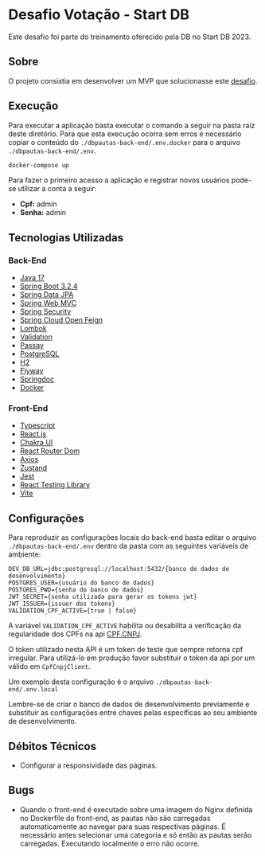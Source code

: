 # Desafio Votação - Start DB

Este desafio foi parte do treinamento oferecido pela DB no Start DB 2023. 

## Sobre

O projeto consistia em desenvolver um MVP que solucionasse este [desafio](DESAFIO.md).

## Execução

Para executar a aplicação basta executar o comando a seguir na pasta raiz deste diretório. Para que esta execução ocorra sem erros é necessário copiar o conteúdo do `./dbpautas-back-end/.env.docker` para o arquivo `./dbpautas-back-end/.env`.

```bash
docker-compose up
```

Para fazer o primeiro acesso a aplicação e registrar novos usuários pode-se utilizar a conta a seguir:

- **Cpf:** admin
- **Senha:** admin

## Tecnologias Utilizadas

### Back-End

- [Java 17](https://www.oracle.com/br/java/technologies/downloads/)
- [Spring Boot 3.2.4](https://spring.io/projects/spring-boot)
- [Spring Data JPA](https://spring.io/projects/spring-data-jpa)
- [Spring Web MVC](https://docs.spring.io/spring-framework/reference/web/webmvc.html)
- [Spring Security](https://docs.spring.io/spring-security/reference/index.html)
- [Spring Cloud Open Feign](https://spring.io/projects/spring-cloud-openfeign)
- [Lombok](https://projectlombok.org/)
- [Validation](https://docs.spring.io/spring-framework/reference/core/validation/beanvalidation.html)
- [Passay](https://www.passay.org/)
- [PostgreSQL](https://www.postgresql.org/)
- [H2](https://www.h2database.com/html/main.html)
- [Flyway](https://flywaydb.org/)
- [Springdoc](https://springdoc.org/#google_vignette)
- [Docker](https://www.docker.com/)

### Front-End

- [Typescript](https://www.typescriptlang.org/)
- [React.js](https://react.dev/)
- [Chakra UI](https://v2.chakra-ui.com/)
- [React Router Dom](https://www.npmjs.com/package/react-router-dom)
- [Axios](https://axios-http.com/)
- [Zustand](https://docs.pmnd.rs/zustand/getting-started/introduction)
- [Jest](https://jestjs.io/pt-BR/)
- [React Testing Library](https://testing-library.com/docs/react-testing-library/intro/)
- [Vite](https://vitejs.dev/)

## Configurações

Para reproduzir as configurações locais do back-end basta editar o arquivo `./dbpautas-back-end/.env` dentro da pasta  com as seguintes variáveis de ambiente:

```
DEV_DB_URL=jdbc:postgresql://localhost:5432/{banco de dados de desenvolvimento}
POSTGRES_USER={usuário do banco de dados}
POSTGRES_PWD={senha do banco de dados}
JWT_SECRET={senha utilizada para gerar os tokens jwt}
JWT_ISSUER={issuer dos tokens}
VALIDATION_CPF_ACTIVE={true | false}
```

A variável `VALIDATION_CPF_ACTIVE` habilita ou desabilita a verificação da regularidade dos CPFs na api [CPF.CNPJ](https://www.cpfcnpj.com.br/).

O token utilizado nesta API é um token de teste que sempre retorna cpf irregular. Para utilizá-lo em produção favor substituir o token da api por um válido em `CpfCnpjClient`.

Um exemplo desta configuração é o arquivo `./dbpautas-back-end/.env.local`

Lembre-se de criar o banco de dados de desenvolvimento previamente e substituir as configurações entre chaves pelas específicas ao seu ambiente de desenvolvimento.

## Débitos Técnicos

- Configurar a responsividade das páginas.

## Bugs

- Quando o front-end é executado sobre uma imagem do Nginx definida no Dockerfile do front-end, as pautas não são carregadas automaticamente ao navegar para suas respectivas páginas. É necessário antes selecionar uma categoria e só então as pautas serão carregadas. Executando localmente o erro não ocorre. 
